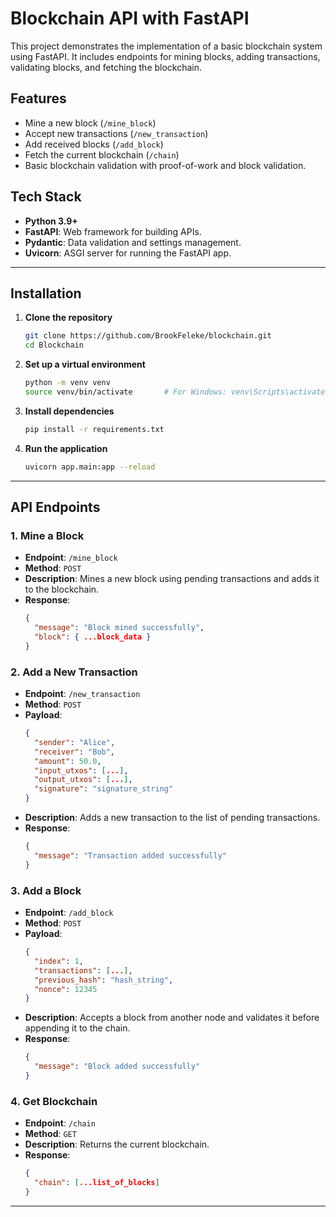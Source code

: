 

# **Blockchain API with FastAPI**

This project demonstrates the implementation of a basic blockchain system using FastAPI. It includes endpoints for mining blocks, adding transactions, validating blocks, and fetching the blockchain.

## **Features**
- Mine a new block (`/mine_block`)
- Accept new transactions (`/new_transaction`)
- Add received blocks (`/add_block`)
- Fetch the current blockchain (`/chain`)
- Basic blockchain validation with proof-of-work and block validation.

## **Tech Stack**
- **Python 3.9+**
- **FastAPI**: Web framework for building APIs.
- **Pydantic**: Data validation and settings management.
- **Uvicorn**: ASGI server for running the FastAPI app.

---

## **Installation**

1. **Clone the repository**
   ```bash
   git clone https://github.com/BrookFeleke/blockchain.git
   cd Blockchain
   ```

2. **Set up a virtual environment**
   ```bash
   python -m venv venv
   source venv/bin/activate       # For Windows: venv\Scripts\activate
   ```

3. **Install dependencies**
   ```bash
   pip install -r requirements.txt
   ```

4. **Run the application**
   ```bash
   uvicorn app.main:app --reload
   ```

---

## **API Endpoints**

### 1. **Mine a Block**
   - **Endpoint**: `/mine_block`
   - **Method**: `POST`
   - **Description**: Mines a new block using pending transactions and adds it to the blockchain.
   - **Response**:
     ```json
     {
       "message": "Block mined successfully",
       "block": { ...block_data }
     }
     ```

### 2. **Add a New Transaction**
   - **Endpoint**: `/new_transaction`
   - **Method**: `POST`
   - **Payload**:
     ```json
     {
       "sender": "Alice",
       "receiver": "Bob",
       "amount": 50.0,
       "input_utxos": [...],
       "output_utxos": [...],
       "signature": "signature_string"
     }
     ```
   - **Description**: Adds a new transaction to the list of pending transactions.
   - **Response**:
     ```json
     {
       "message": "Transaction added successfully"
     }
     ```

### 3. **Add a Block**
   - **Endpoint**: `/add_block`
   - **Method**: `POST`
   - **Payload**:
     ```json
     {
       "index": 1,
       "transactions": [...],
       "previous_hash": "hash_string",
       "nonce": 12345
     }
     ```
   - **Description**: Accepts a block from another node and validates it before appending it to the chain.
   - **Response**:
     ```json
     {
       "message": "Block added successfully"
     }
     ```

### 4. **Get Blockchain**
   - **Endpoint**: `/chain`
   - **Method**: `GET`
   - **Description**: Returns the current blockchain.
   - **Response**:
     ```json
     {
       "chain": [...list_of_blocks]
     }
     ```

---

